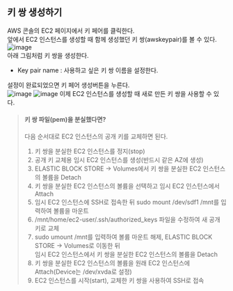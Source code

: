 ## 키 쌍 생성하기
AWS 콘솔의 EC2 페이지에서 키 페어를 클릭한다.  
앞에서 EC2 인스턴스를 생성할 때 함께 생성했던 키 쌍(awskeypair)를 볼 수 있다.  
![image](https://user-images.githubusercontent.com/33191974/137586449-2bb3de3d-9532-478a-8610-e09b2534aee0.png)  
아래 그림처럼 키 쌍을 생성한다.  
- Key pair name : 사용하고 싶은 키 쌍 이름을 설정한다.  

설정이 완료되었으면 키 페어 생성버튼을 누른다.  
![image](https://user-images.githubusercontent.com/33191974/137625928-142c30c1-68e5-444e-8448-fd35998e9f3e.png)
![image](https://user-images.githubusercontent.com/33191974/137625947-afa0b33e-fbe6-4bf3-bd6a-114528002a42.png)
이제 EC2 인스턴스를 생성할 때 새로 만든 키 쌍을 사용할 수 있다.  

> #### 키 쌍 파일(pem)을 분실했다면?  
> 다음 순서대로 EC2 인스턴스의 공개 키를 교체하면 된다.  
> 1. 키 쌍을 분실한 EC2 인스턴스를 정지(stop)
> 2. 공개 키 교체용 임시 EC2 인스턴스를 생성(반드시 같은 AZ에 생성)
> 3. ELASTIC BLOCK STORE -> Volumes에서 키 쌍을 분실한 EC2 인스턴스의 볼륨을 Detach
> 4. 키 쌍을 분실한 EC2 인스턴스의 볼륨을 선택하고 임시 EC2 인스턴스에서 Attach
> 5. 임시 EC2 인스턴스에 SSH로 접속한 뒤 sudo mount /dev/sdf1 /mnt를 입력하여 볼륨을 마운트
> 6. /mnt/home/ec2-user/.ssh/authorized_keys 파일을 수정하여 새 공개 키로 교체
> 7. sudo umount /mnt를 입력하여 볼륨 마운트 해제, ELASTIC BLOCK STORE -> Volumes로 이동한 뒤  
>    임시 EC2 인스턴스에서 키 쌍을 분실한 EC2 인스턴스의 볼륨을 Detach
> 8. 키 쌍을 분실한 EC2 인스턴스의 볼륨을 원래 EC2 인스턴스에 Attach(Device는 /dev/xvda로 설정)
> 9. EC2 인스턴스를 시작(start), 교체한 키 쌍을 사용하여 SSH로 접속
